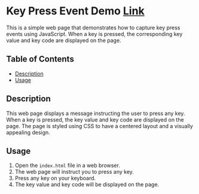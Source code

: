 # Key Press Event Demo [Link](https://shantanumurdio.github.io/class_Assignment_11/)

This is a simple web page that demonstrates how to capture key press events using JavaScript. When a key is pressed, the corresponding key value and key code are displayed on the page.

## Table of Contents

- [Description](#description)
- [Usage](#usage)

## Description

This web page displays a message instructing the user to press any key. When a key is pressed, the key value and key code are displayed on the page. The page is styled using CSS to have a centered layout and a visually appealing design.

## Usage

1. Open the `index.html` file in a web browser.
2. The web page will instruct you to press any key.
3. Press any key on your keyboard.
4. The key value and key code will be displayed on the page.
